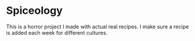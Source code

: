 # Spiceology
This is a horror project I made with actual real recipes. I make sure a recipe is added each week for different cultures.
